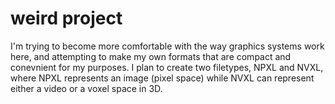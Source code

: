 # weird project

I'm trying to become more comfortable with the way graphics systems work here, and attempting to make my own formats that are compact and conevnient for my purposes. I plan to create two filetypes, NPXL and NVXL, where NPXL represents an image (pixel space) while NVXL can represent either a video or a voxel space in 3D.